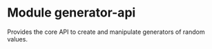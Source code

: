 # Module generator-api

Provides the core API to create and manipulate generators of random values.
